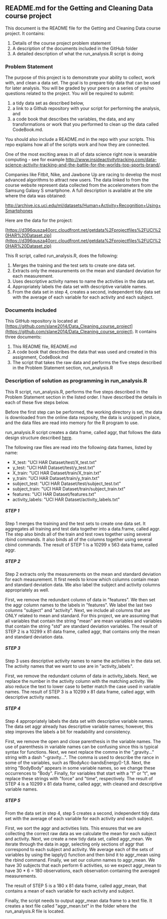## README.md for the Getting and Cleaning Data course project

This document is the README file for the Getting and Cleaning Data course project. It 
contains:
<ol><li>Details of the course project problem statement</li>
<li>A description of the documents included in the GitHub folder</li>
<li>A detailed description of what the run_analysis.R script is doing</li>
</ol>

### Problem Statement

The purpose of this project is to demonstrate your ability to collect, work with, and 
clean a data set. The goal is to prepare tidy data that can be used for later analysis. 
You will be graded by your peers on a series of yes/no questions related to the project. 
You will be required to submit:
<ol><li>a tidy data set as described below,</li>
<li>a link to a Github repository with your script for performing the analysis, and </li>
<li>a code book that describes the variables, the data, and any transformations or work that you performed to 
clean up the data called CodeBook.md. </li></ol>
You should also include a README.md in the repo 
with your scripts. This repo explains how all of the scripts work and how they are 
connected. 

One of the most exciting areas in all of data science right now is wearable 
computing - see for example
http://www.insideactivitytracking.com/data-science-activity-tracking-and-the-battle-for-the-worlds-top-sports-brand/. 

Companies like Fitbit, Nike, and Jawbone Up 
are racing to develop the most advanced algorithms to attract new users. The data linked 
to from the course website represent data collected from the accelerometers from the 
Samsung Galaxy S smartphone. A full description is available at the site where the data 
was obtained: 

http://archive.ics.uci.edu/ml/datasets/Human+Activity+Recognition+Using+Smartphones 


Here are the data for the project: 

[https://d396qusza40orc.cloudfront.net/getdata%2Fprojectfiles%2FUCI%20HAR%20Dataset.zip](https://d396qusza40orc.cloudfront.net/getdata%2Fprojectfiles%2FUCI%20HAR%20Dataset.zip)
 
 
This R script, called run_analysis.R, does the following:
<ol><li>Merges the training and the test sets to create one data set.</li>
<li>Extracts only the measurements on the mean and standard deviation for each measurement. </li>
<li>Uses descriptive activity names to name the activities in the data set.</li>
<li>Appropriately labels the data set with descriptive variable names. </li>
<li>From the data set in step 4, creates a second, independent tidy data set with the 
   average of each variable for each activity and each subject.</li>
</ol>

### Documents included

This GitHub repository is located at [https://github.com/slane2014/Data_Cleaning_course_project](https://github.com/slane2014/Data_Cleaning_course_project).
It contains three documents:
<ol><li>This README file, README.md</li>
<li>A code book that describes the data that was used and created in this assignment, CodeBook.md</li>
<li>The script that takes the raw data and performs the five steps described in
the Problem Statement section, run_analysis.R </li>
</ol>

### Description of solution as programming in run_analysis.R

This R script, run_analysis.R, performs the five steps described in the Problem Statement
section in the listed order. I have described the details in each of these five steps 
below.

Before the first step can be performed, the working directory is set, the data is 
downloaded from the online data resposity, the data is unzipped in place, and the data
files are read into memory for the R program to use.

run_analysis.R script creates a data frame, called aggr, that follows the data design
structure described [here](https://class.coursera.org/getdata-009/forum/thread?thread_id=58#comment-369).
        
The following raw files are read into the following data frames, listed by name:         
* X_test: "UCI HAR Dataset/test/X_test.txt"
* y_test: "UCI HAR Dataset/test/y_test.txt"
* X_train: "UCI HAR Dataset/train/X_train.txt"
* y_train: "UCI HAR Dataset/train/y_train.txt"
* subject_test: "UCI HAR Dataset/test/subject_test.txt"
* subject_train: "UCI HAR Dataset/train/subject_train.txt"
* features: "UCI HAR Dataset/features.txt"
* activity_labels: "UCI HAR Dataset/activity_labels.txt"
  
##### STEP 1
Step 1 merges the training and the test sets to create one data set. It aggregates all 
training and test data together into a data.frame, called aggr. The step also binds all 
of the train and test rows together using several rbind commands. It also binds all of 
the columns together using several cbind commands. The result of STEP 1 is a 10299 x 563 
data frame, called aggr.

##### STEP 2
Step 2 extracts only the measurements on the mean and standard deviation for each 
measurement. It first needs to know which columns contain mean and standard deviation
data.  We also label the subject and activity columns appropriately as well.
    
First, we remove the redundant column of data in "features". We then set the aggr column 
names to the labels in "features". We label the last two columns "subject" and "activity".
Next, we include all columns that are ONLY related to mean and standard. For this project, 
we are assuming that all variables that contain the string "mean" are mean variables and 
variables that contain the string "std" are standard deviation variables. The result of 
STEP 2 is a 10299 x 81 data frame, called aggr, that contains only the mean and standard 
deviation data.
    
##### STEP 3
Step 3 uses descriptive activity names to name the activities in the data set. The activity 
names that we want to use are in "activity_labels". 

First, we remove the redundant column of data in activity_labels. Next, we replace the 
number in the activity column with the matching activity. We also reduce the text to lower 
case to better match the case used in variable names. The result of STEP 3 is a 10299 x 81 
data frame, called aggr, with descriptive activity names.
    
##### STEP 4
Step 4 appropriately labels the data set with descriptive variable names.  The data set 
aggr already has descriptive variable names; however, this step improves the labels a bit 
for readability and consistency.

First, we remove the open and close parenthesis in the variable names. The use of 
parenthesis in variable names can be confusing since this is typical syntax for functions.
Next, we next replace the comma in the ",gravity..." string with a dash "-gravity...". The 
comma is used to describe the rance in some of the variables, such 
as fBodyAcc-bandsEnergy()-1,8. Next, the string "BodyBody" appears in some variable names, 
so we change these occurrences to "Body". Finally, for variables that start with a "f" or
"t", we replace these strings with "force" and "time", respectively. The result of STEP 4 
is a 10299 x 81 data frame, called aggr, with cleaned and descriptive variable names.     
    
##### STEP 5
From the data set in step 4, step 5 creates a second, independent tidy data 
set with the average of each variable for each activity and each subject.
    
First, we sort the aggr and activities lists. This ensures that we are collecting the 
correct raw data as we calculate the mean for each subject and activity. Next, we create 
a new tidy data set, called aggr_mean. We iterate through the data in aggr, selecting only
sections of aggr that correspond to each subject and activity. We average each of the sets of
variables by using the lapply() function and then bind it to aggr_mean using the rbind
command. Finally, we set our column names to aggr_mean. We have 30 subjects that each
perform 6 activities, so we expect aggr_mean to have 30 * 6 = 180 observations, each
observation containing the averaged measurements.
    
The result of STEP 5 is a 180 x 81 data frame, called aggr_mean, that contains
a mean of each variable for each activity and subject.

Finally, the script needs to output aggr_mean data frame to a text file. It creates a 
text file called "aggr_mean.txt" in the folder where the run_analysis.R file is located.